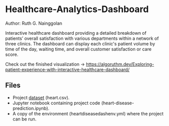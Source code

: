 # Healthcare-Analytics-Dashboard

Author: Ruth G. Nainggolan

Interactive healthcare dashboard providing a detailed breakdown of patients’ overall satisfaction with various departments within a network of three clinics. The dashboard can display each clinic's patient volume by time of the day, waiting time, and overall customer satisfaction or care score. 

Check out the finished visualization → https://algoruthm.dev/Exploring-patient-experience-with-interactive-healthcare-dashboard/

Files
-----

* Project [dataset](https://archive.ics.uci.edu/ml/datasets/heart+Disease) (heart.csv).
* Jupyter notebook containing project code (heart-disease-prediction.ipynb).
* A copy of the environment (heartdiseasedashenv.yml) where the project can be run.

